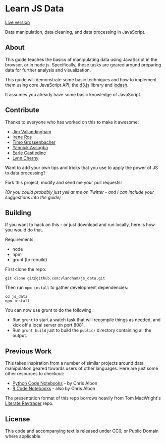# Learn JS Data

[Live version](http://learnjsdata.com/)

Data manipulation, data cleaning, and data processing in JavaScript.

## About

This guide teaches the basics of manipulating data using JavaScript in the
browser, or in node.js. Specifically, these tasks are geared around preparing
data for further analysis and visualization.

This guide will demonstrate some basic techniques and how to implement them
using core JavaScript API, the [d3.js](http://d3js.org/) library and [lodash](http://lodash.com/).

It assumes you already have some basic knowledge of JavaScript.

## Contribute

Thanks to everyone who has worked on this to make it awesome:

- [Jim Vallandingham](https://twitter.com/vlandham)
- [Irene Ros](https://twitter.com/ireneros)
- [Timo Grossenbacher](https://twitter.com/grssnbchr)
- [Yannick Assogba](https://twitter.com/tafsiri)
- [Earle Castledine](https://twitter.com/mrspeaker)
- [Lynn Cherny](https://twitter.com/arnicas)

Want to add your own tips and tricks that you use to apply the power of JS to data processing?

Fork this project, modify and send me your pull requests!

_(Or you could probably just yell at me on Twitter - and I can include your suggestions into the guide)_

## Building

If you want to hack on this - or just download and run locally, here is how you would do that.

Requirements:

* node
* npm
* grunt (to rebuild)

First clone the repo:

```
git clone git@github.com:vlandham/js_data.git
```

Then run `npm install` to gather development dependencies:

```
cd js_data
npm install
```

You can now use grunt to do the following:

* Run `grunt` to start a watch task that will recompile things as needed, and kick off a local server on port 8081.
* Run `grunt build` just to build the `public/` directory containing all the output.

## Previous Work

This takes inspiration from a number of similar projects around data manipulation geared towards users of other languages. Here are just some other resources to checkout:

- [Python Code Notebooks](http://nbviewer.ipython.org/github/chrisalbon/code_py/tree/master/) - by Chris Albon
- [R Code Notebooks](https://github.com/chrisalbon/code_r) - also by Chris Albon

The presentation format of this repo borrows heavily from Tom MacWright's [Literate Raytracer](https://github.com/tmcw/literate-raytracer) repo.

## License

This code and accompanying text is released under CC0, or Public Domain where applicable.
